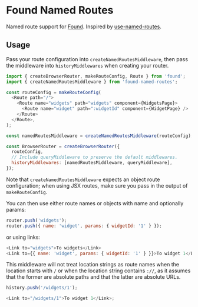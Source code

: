 # Found Named Routes

Named route support for [Found](https://github.com/4Catalyzer/found). Inspired by [use-named-routes](https://github.com/taion/use-named-routes).

## Usage

Pass your route configuration into `createNamedRoutesMiddleware`, then pass the middleware into `historyMiddlewares` when creating your router.

```js
import { createBrowserRouter, makeRouteConfig, Route } from 'found';
import { createNamedRoutesMiddleware } from 'found-named-routes';

const routeConfig = makeRouteConfig(
  <Route path="/">
    <Route name="widgets" path="widgets" component={WidgetsPage}>
      <Route name="widget" path=":widgetId" component={WidgetPage} />
    </Route>
  </Route>,
);

const namedRoutesMiddleware = createNamedRoutesMiddleware(routeConfig);

const BrowserRouter = createBrowserRouter({
  routeConfig,
  // Include queryMiddleware to preserve the default middlewares.
  historyMiddlewares: [namedRoutesMiddleware, queryMiddleware],
});
```

Note that `createNamedRoutesMiddleware` expects an object route configuration; when using JSX routes, make sure you pass in the output of `makeRouteConfig`.

You can then use either route names or objects with name and optionally params:

```js
router.push('widgets');
router.push({ name: 'widget', params: { widgetId: '1' } });
```

or using links:

```js
<Link to="widgets">To widgets</Link>
<Link to={{ name: 'widget', params: { widgetId: '1' } }}>To widget 1</Link>
```

This middleware will not treat location strings as route names when the location starts with `/` or when the location string contains `://`, as it assumes that the former are absolute paths and that the latter are absolute URLs.

```js
history.push('/widgets/1');

<Link to="/widgets/1">To widget 1</Link>;
```
